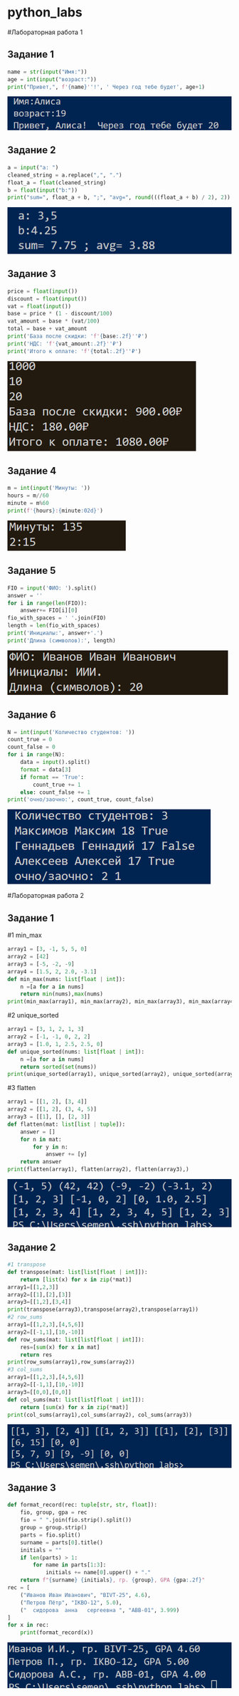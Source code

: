 # python_labs

#Лабораторная работа 1

## Задание 1
```py
name = str(input("Имя:"))
age = int(input("возраст:"))
print("Привет,", f'{name}''!', ' Через год тебе будет', age+1)
```
![Картинка 1](./images/lab01/01.png)

## Задание 2
```py
a = input("a: ")
cleaned_string = a.replace(",", ".")
float_a = float(cleaned_string)
b = float(input("b:"))
print("sum=", float_a + b, ";", "avg=", round(((float_a + b) / 2), 2))
```
![Картинка 2](./images/lab01/02.png)
## Задание 3
```py
price = float(input())
discount = float(input())
vat = float(input())
base = price * (1 - discount/100)
vat_amount = base * (vat/100)
total = base + vat_amount
print('База после скидки: 'f'{base:.2f}''₽')
print('НДС: 'f'{vat_amount:.2f}''₽')
print('Итого к оплате: 'f'{total:.2f}''₽')
```
![Картинка 3](./images/lab01/03.png)
## Задание 4
```py
m = int(input('Минуты: '))
hours = m//60
minute = m%60
print(f'{hours}:{minute:02d}')
```
![Картинка 4](./images/lab01/04.png)
## Задание 5
```py
FIO = input('ФИО: ').split()
answer = ''
for i in range(len(FIO)):
    answer+= FIO[i][0] 
fio_with_spaces = ' '.join(FIO)
length = len(fio_with_spaces)
print('Инициалы:', answer+'.')
print('Длина (символов):', length)
```
![Картинка 5](./images/lab01/05.png)
## Задание 6
```py
N = int(input('Количество студентов: '))
count_true = 0
count_false = 0
for i in range(N):
    data = input().split()
    format = data[3]
    if format == 'True':
        count_true += 1
    else: count_false += 1
print('очно/заочно:', count_true, count_false)
```
![Картинка 6](./images/lab01/06.png)

#Лабораторная работа 2
## Задание 1
#1 min_max
```py
array1 = [3, -1, 5, 5, 0]
array2 = [42]
array3 = [-5, -2, -9]
array4 = [1.5, 2, 2.0, -3.1]
def min_max(nums: list[float | int]):
    n =[a for a in nums]
    return min(nums),max(nums)
print(min_max(array1), min_max(array2), min_max(array3), min_max(array4))
```
#2 unique_sorted
```py
array1 = [3, 1, 2, 1, 3]
array2 = [-1, -1, 0, 2, 2]
array3 = [1.0, 1, 2.5, 2.5, 0]
def unique_sorted(nums: list[float | int]):
    n =[a for a in nums]
    return sorted(set(nums))
print(unique_sorted(array1), unique_sorted(array2), unique_sorted(array3),)
```
#3 flatten
```py
array1 = [[1, 2], [3, 4]]
array2 = [[1, 2], (3, 4, 5)]
array3 = [[1], [], [2, 3]]
def flatten(mat: list[list | tuple]):
    answer = []
    for n in mat:
        for y in n:
            answer += [y]
    return answer
print(flatten(array1), flatten(array2), flatten(array3),)
```
![Картинка 1](./images/lab01/lab02/01.png)
## Задание 2
```py
#1 transpose
def transpose(mat: list[list[float | int]]):
    return [list(x) for x in zip(*mat)]
array1=[[1,2,3]]
array2=[[1],[2],[3]]
array3=[[1,2],[3,4]]
print(transpose(array3),transpose(array2),transpose(array1))
#2 row_sums
array1=[[1,2,3],[4,5,6]]
array2=[[-1,1],[10,-10]]
def row_sums(mat: list[list[float | int]]):
    res=[sum(x) for x in mat]
    return res
print(row_sums(array1),row_sums(array2))
#3 col_sums
array1=[[1,2,3],[4,5,6]]
array2=[[-1,1],[10,-10]]
array3=[[0,0],[0,0]]
def col_sums(mat: list[list[float | int]]):
    return [sum(x) for x in zip(*mat)]
print(col_sums(array1),col_sums(array2), col_sums(array3))
```
![Картинка 2](./images/lab01/lab02/02.png)
## Задание 3
```py
def format_record(rec: tuple[str, str, float]):
    fio, group, gpa = rec
    fio = " ".join(fio.strip().split())
    group = group.strip()
    parts = fio.split()
    surname = parts[0].title()
    initials = ""
    if len(parts) > 1:
        for name in parts[1:3]:
            initials += name[0].upper() + "."
    return f"{surname} {initials}, гр. {group}, GPA {gpa:.2f}"
rec = [
    ("Иванов Иван Иванович", "BIVT-25", 4.6),
    ("Петров Пётр", "IKBO-12", 5.0),
    ("  cидорова  анна   сергеевна ", "ABB-01", 3.999)
]
for x in rec:
    print(format_record(x)) 
```
![Картинка 3](./images/lab01/lab02/03.png)